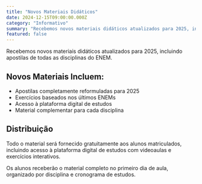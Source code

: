 ```yaml
---
title: "Novos Materiais Didáticos"
date: 2024-12-15T09:00:00.000Z
category: "Informativo"
summary: "Recebemos novos materiais didáticos atualizados para 2025, incluindo apostilas de todas as disciplinas do ENEM."
featured: false
---
```


Recebemos novos materiais didáticos atualizados para 2025, incluindo apostilas de todas as disciplinas do ENEM.

## Novos Materiais Incluem:

- Apostilas completamente reformuladas para 2025
- Exercícios baseados nos últimos ENEMs
- Acesso à plataforma digital de estudos
- Material complementar para cada disciplina

## Distribuição

Todo o material será fornecido gratuitamente aos alunos matriculados, incluindo acesso à plataforma digital de estudos com videoaulas e exercícios interativos.

Os alunos receberão o material completo no primeiro dia de aula, organizado por disciplina e cronograma de estudos.